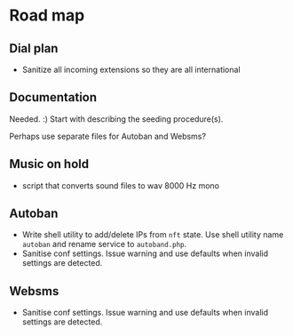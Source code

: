# Road map

## Dial plan

- Sanitize all incoming extensions so they are all international

## Documentation

Needed. :)
Start with describing the seeding procedure(s).

Perhaps use separate files for Autoban and Websms?

## Music on hold
- script that converts sound files to wav 8000 Hz mono

## Autoban

- Write shell utility to add/delete IPs from `nft` state. Use shell utility name `autoban` and rename service to `autoband.php`.
- Sanitise conf settings. Issue warning and use defaults when invalid settings are detected.

## Websms

- Sanitise conf settings. Issue warning and use defaults when invalid settings are detected.
